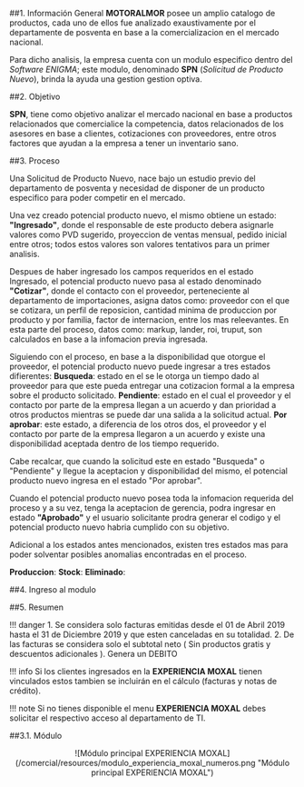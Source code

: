 

##1. Información General
**MOTORALMOR** posee un amplio catalogo de productos, cada uno de ellos fue analizado exaustivamente por el departamente de posventa en base a la comercializacion en el mercado nacional.

Para dicho analisis, la empresa cuenta con un modulo especifico dentro del *Software ENIGMA*; este modulo, denominado **SPN** (*Solicitud de Producto Nuevo*), brinda la ayuda una gestion gestion optiva.

##2. Objetivo

**SPN**, tiene como objetivo analizar el mercado nacional en base a productos relacionados que comercialice la competencia, datos relacionados de los asesores en base a clientes, cotizaciones con proveedores, entre otros factores que ayudan a la empresa a tener un inventario sano.

##3. Proceso

Una Solicitud de Producto Nuevo, nace bajo un estudio previo del departamento de posventa y necesidad de disponer de un producto especifico para poder competir en el mercado.

Una vez creado potencial producto nuevo, el mismo obtiene un estado: **"Ingresado"**, donde el responsable de este producto debera asignarle valores como PVD sugerido, proyeccion de ventas mensual, pedido inicial entre otros; todos estos valores son valores tentativos para un primer analisis.

Despues de haber ingresado los campos requeridos en el estado Ingresado, el potencial producto nuevo pasa al estado denominado **"Cotizar"**, donde el contacto con el proveedor, perteneciente al departamento de importaciones, asigna datos como: proveedor con el que se cotizara, un perfil de reposicion, cantidad minima de produccion por producto y por familia, factor de internacion, entre los mas releevantes. En esta parte del proceso, datos como: markup, lander, roi, truput, son calculados en base a la infomacion previa ingresada.

Siguiendo con el proceso, en base a la disponibilidad que otorgue el proveedor, el potencial producto nuevo puede ingresar a tres estados difierentes: 
**Busqueda**: estado en el se le otorga un tiempo dado al proveedor para que este pueda entregar una cotizacion formal a la empresa sobre el producto solicitado.
**Pendiente**: estado en el cual el proveedor y el contacto por parte de la empresa llegan a un acuerdo y dan prioridad a otros productos mientras se puede dar una salida a la solicitud actual.
**Por aprobar**: este estado, a diferencia de los otros dos, el proveedor y el contacto por parte de la empresa llegaron a un acuerdo y existe una disponibilidad aceptada dentro de los tiempo requerido.

Cabe recalcar, que cuando la solicitud este en estado "Busqueda" o "Pendiente" y llegue la aceptacion y disponibilidad del mismo, el potencial producto nuevo ingresa en el estado "Por aprobar".

Cuando el potencial producto nuevo posea toda la infomacion requerida del proceso y a su vez, tenga la aceptacion de gerencia, podra ingresar en estado **"Aprobado"** y el usuario solicitante prodra generar el codigo y el potencial producto nuevo habria cumplido con su objetivo.

Adicional a los estados antes mencionados, existen tres estados mas para poder solventar posibles anomalias encontradas en el proceso.

**Produccion**:
**Stock**:
**Eliminado**:

##4. Ingreso al modulo

##5. Resumen



!!! danger
    1. Se considera solo facturas emitidas desde el 01 de Abril 2019 hasta el 31 de Diciembre 2019 y que esten canceladas en su totalidad.
    2. De las facturas se considera solo el subtotal neto ( Sin productos gratis y descuentos adicionales ). Genera un DEBITO
   

!!! info
    Si los clientes ingresados en la **EXPERIENCIA MOXAL** tienen vinculados estos tambien se incluirán en el cálculo (facturas y notas de crédito).


!!! note
    Si no tienes disponible el menu **EXPERIENCIA MOXAL** debes solicitar el respectivo acceso al departamento de TI.

##3.1. Módulo
<center>![Módulo principal EXPERIENCIA MOXAL](/comercial/resources/modulo_experiencia_moxal_numeros.png "Módulo principal EXPERIENCIA MOXAL")</center>



